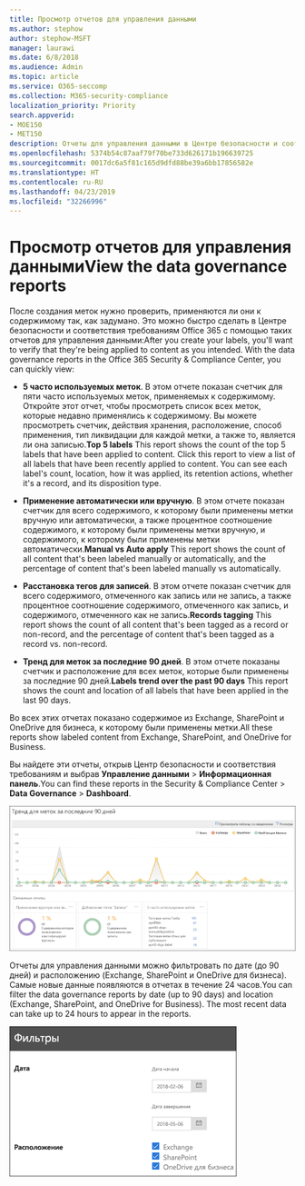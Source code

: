 ```yaml
---
title: Просмотр отчетов для управления данными
ms.author: stephow
author: stephow-MSFT
manager: laurawi
ms.date: 6/8/2018
ms.audience: Admin
ms.topic: article
ms.service: O365-seccomp
ms.collection: M365-security-compliance
localization_priority: Priority
search.appverid:
- MOE150
- MET150
description: Отчеты для управления данными в Центре безопасности и соответствия требованиям Office 365 позволяют быстро проверить, применяются ли метки к содержимому так, как задумано.
ms.openlocfilehash: 5374b54c87aaf79f70be733d626171b196639725
ms.sourcegitcommit: 0017dc6a5f81c165d9dfd88be39a6bb17856582e
ms.translationtype: HT
ms.contentlocale: ru-RU
ms.lasthandoff: 04/23/2019
ms.locfileid: "32266996"
---
```

# <a name="view-the-data-governance-reports"></a><span data-ttu-id="37707-103">Просмотр отчетов для управления данными</span><span class="sxs-lookup"><span data-stu-id="37707-103">View the data governance reports</span></span>

<span data-ttu-id="37707-p101">После создания меток нужно проверить, применяются ли они к содержимому так, как задумано. Это можно быстро сделать в Центре безопасности и соответствия требованиям Office 365 с помощью таких отчетов для управления данными:</span><span class="sxs-lookup"><span data-stu-id="37707-p101">After you create your labels, you'll want to verify that they're being applied to content as you intended. With the data governance reports in the Office 365 Security &amp; Compliance Center, you can quickly view:</span></span>
  
- <span data-ttu-id="37707-p102">**5 часто используемых меток**. В этом отчете показан счетчик для пяти часто используемых меток, применяемых к содержимому. Откройте этот отчет, чтобы просмотреть список всех меток, которые недавно применялись к содержимому. Вы можете просмотреть счетчик, действия хранения, расположение, способ применения, тип ликвидации для каждой метки, а также то, является ли она записью.</span><span class="sxs-lookup"><span data-stu-id="37707-p102">**Top 5 labels** This report shows the count of the top 5 labels that have been applied to content. Click this report to view a list of all labels that have been recently applied to content. You can see each label's count, location, how it was applied, its retention actions, whether it's a record, and its disposition type.</span></span> 
    
- <span data-ttu-id="37707-109">**Применение автоматически или вручную**. В этом отчете показан счетчик для всего содержимого, к которому были применены метки вручную или автоматически, а также процентное соотношение содержимого, к которому были применены метки вручную, и содержимого, к которому были применены метки автоматически.</span><span class="sxs-lookup"><span data-stu-id="37707-109">**Manual vs Auto apply** This report shows the count of all content that's been labeled manually or automatically, and the percentage of content that's been labeled manually vs automatically.</span></span> 
    
- <span data-ttu-id="37707-110">**Расстановка тегов для записей**. В этом отчете показан счетчик для всего содержимого, отмеченного как запись или не запись, а также процентное соотношение содержимого, отмеченного как запись, и содержимого, отмеченного как не запись.</span><span class="sxs-lookup"><span data-stu-id="37707-110">**Records tagging** This report shows the count of all content that's been tagged as a record or non-record, and the percentage of content that's been tagged as a record vs. non-record.</span></span> 
    
- <span data-ttu-id="37707-111">**Тренд для меток за последние 90 дней**. В этом отчете показаны счетчик и расположение для всех меток, которые были применены за последние 90 дней.</span><span class="sxs-lookup"><span data-stu-id="37707-111">**Labels trend over the past 90 days** This report shows the count and location of all labels that have been applied in the last 90 days.</span></span> 
    
<span data-ttu-id="37707-112">Во всех этих отчетах показано содержимое из Exchange, SharePoint и OneDrive для бизнеса, к которому были применены метки.</span><span class="sxs-lookup"><span data-stu-id="37707-112">All these reports show labeled content from Exchange, SharePoint, and OneDrive for Business.</span></span>
  
<span data-ttu-id="37707-113">Вы найдете эти отчеты, открыв Центр безопасности и соответствия требованиям и выбрав **Управление данными** \> **Информационная панель**.</span><span class="sxs-lookup"><span data-stu-id="37707-113">You can find these reports in the Security &amp; Compliance Center \> **Data Governance** \> **Dashboard**.</span></span>
  
![Диаграмма, показывающая тренды для меток за последние 90 дней](media/0cc06c18-d3b1-4984-8374-47655fb38dd2.png)
  
<span data-ttu-id="37707-p103">Отчеты для управления данными можно фильтровать по дате (до 90 дней) и расположению (Exchange, SharePoint и OneDrive для бизнеса). Самые новые данные появляются в отчетах в течение 24 часов.</span><span class="sxs-lookup"><span data-stu-id="37707-p103">You can filter the data governance reports by date (up to 90 days) and location (Exchange, SharePoint, and OneDrive for Business). The most recent data can take up to 24 hours to appear in the reports.</span></span>
  
![Фильтрация отчетов для управления данными](media/77e60284-edf3-42d7-aee7-f72b2568f722.png)
  

